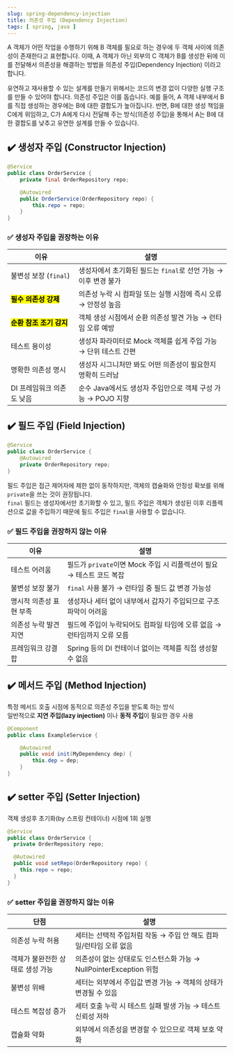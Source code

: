 ```yaml
---
slug: spring-dependency-injection
title: 의존성 주입 (Dependency Injection)
tags: [ spring, java ]
---
```


A 객체가 어떤 작업을 수행하기 위해 B 객체를 필요로 하는 경우에 두 객체 사이에 의존성이 존재한다고 표현합니다. 이때, A 객체가 아닌 외부의 C 객체가 B를 생성한 뒤에 이를 전달해서 의존성을 해결하는 방법을 의존성 주입(Dependency Injection) 이라고 합니다.

유연하고 재사용할 수 있는 설계를 만들기 위해서는 코드의 변경 없이 다양한 실행 구조를 만들 수 있어야 합니다. 의존성 주입은 이를 돕습니다. 예를 들어, A 객체 내부에서 B를 직접 생성하는 경우에는 B에 대한 결합도가 높아집니다. 반면, B에 대한 생성 책임을 C에게 위임하고, C가 A에게 다시 전달해 주는 방식(의존성 주입)을 통해서 A는 B에 대한 결합도를 낮추고 유연한 설계를 만들 수 있습니다.

## ✔️ 생성자 주입 (Constructor Injection)
```java
@Service
public class OrderService {
    private final OrderRepository repo;

    @Autowired
    public OrderService(OrderRepository repo) {
        this.repo = repo;
    }
}
```
### ✅ 생성자 주입을 권장하는 이유
| 이유                           | 설명                                                                 |
|------------------------------|----------------------------------------------------------------------|
| 불변성 보장 (`final`)             | 생성자에서 초기화된 필드는 `final`로 선언 가능 → 이후 변경 불가       |
| <mark>**필수 의존성 강제**</mark>                    | 의존성 누락 시 컴파일 또는 실행 시점에 즉시 오류 → 안정성 높음        |
| <mark>**순환 참조 조기 감지**</mark> | 객체 생성 시점에서 순환 의존성 발견 가능 → 런타임 오류 예방           |
| 테스트 용이성                      | 생성자 파라미터로 Mock 객체를 쉽게 주입 가능 → 단위 테스트 간편       |
| 명확한 의존성 명시                   | 생성자 시그니처만 봐도 어떤 의존성이 필요한지 명확히 드러남          |
| DI 프레임워크 의존도 낮음              | 순수 Java에서도 생성자 주입만으로 객체 구성 가능 → POJO 지향          |

## ✔️ 필드 주입 (Field Injection)
```java
@Service
public class OrderService {
    @Autowired
    private OrderRepository repo;
}
```
필드 주입은 접근 제어자에 제한 없이 동작하지만, 객체의 캡슐화와 안정성 확보를 위해 `private`을 쓰는 것이 권장됩니다.  
`final` 필드는 생성자에서만 초기화할 수 있고, 필드 주입은 객체가 생성된 이후 리플렉션으로 값을 주입하기 때문에 필드 주입은 `final`을 사용할 수 없습니다.
### ✅ 필드 주입을 권장하지 않는 이유
| 이유               | 설명                                             |
|--------------------|------------------------------------------------|
| 테스트 어려움      | 필드가 `private`이면 Mock 주입 시 리플렉션이 필요 → 테스트 코드 복잡 |
| 불변성 보장 불가    | `final` 사용 불가 → 런타임 중 필드 값 변경 가능성              |
| 명시적 의존성 표현 부족 | 생성자나 세터 없이 내부에서 갑자기 주입되므로 구조 파악이 어려움           |
| 의존성 누락 발견 지연 | 필드에 주입이 누락되어도 컴파일 타임에 오류 없음 → 런타임까지 오류 모름      |
| 프레임워크 강결합    | Spring 등의 DI 컨테이너 없이는 객체를 직접 생성할 수 없음          |

## ✔️ 메서드 주입 (Method Injection)
특정 메서드 호출 시점에 동적으로 의존성 주입을 받도록 하는 방식  
일반적으로 **지연 주입(lazy injection)** 이나 **동적 주입**이 필요한 경우 사용
```java
@Component
public class ExampleService {

    @Autowired
    public void init(MyDependency dep) {
        this.dep = dep;
    }
}
```

## ✔️ setter 주입 (Setter Injection)
객체 생성후 초기화(by 스프링 컨테이너) 시점에 1회 실행
```java
@Service
public class OrderService {
  private OrderRepository repo;

  @Autowired
  public void setRepo(OrderRepository repo) {
    this.repo = repo;
  }
}
```
### ✅ setter 주입을 권장하지 않는 이유
| 단점               | 설명                                                                 |
|--------------------|----------------------------------------------------------------------|
| 의존성 누락 허용     | 세터는 선택적 주입처럼 작동 → 주입 안 해도 컴파일/런타임 오류 없음      |
| 객체가 불완전한 상태로 생성 가능 | 의존성이 없는 상태로도 인스턴스화 가능 → NullPointerException 위험      |
| 불변성 위배        | 세터는 외부에서 주입값 변경 가능 → 객체의 상태가 변경될 수 있음        |
| 테스트 복잡성 증가    | 세터 호출 누락 시 테스트 실패 발생 가능 → 테스트 신뢰성 저하            |
| 캡슐화 약화        | 외부에서 의존성을 변경할 수 있으므로 객체 보호 약화                     |